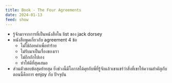 ```yaml
---
title: Book - The Four Agreements
date: 2024-01-13
feed: show
---
```


- รู้จักมาจากการที่เป็นหนังสือใน list ของ jack dorsey
- หนังสือพูดเกี่ยวกับ agreement 4 ข้อ
	- ไม่ใช้ถ้อยคำเพื่อทำร้าย
	- ไม่รับมาเป็นเรื่องของเรา
	- ไม่ถึกถักไปเอง
	- ทำให้ดีที่สุดเสมอ
- ส่วนตัวชอบข้อสุดท้ายสุด ยิ่งช่วงนี้มีโอกาสได้คุยกับพี่ที่รู้จักแล้วเขาแชร์ว่าสิ่งที่เขาให้ความสำคัญกับตอนนี้คือการ enjoy กับ ปัจจุบัน